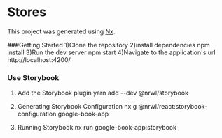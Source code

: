 

# Stores

This project was generated using [Nx](https://nx.dev).

###Getting Started
1)Clone the repository
2)install dependencies npm install
3)Run the dev server npm start
4)Navigate to the application's url http://localhost:4200/


### Use Storybook
1) Add the Storybook plugin
yarn add --dev @nrwl/storybook

2) Generating Storybook Configuration
nx g @nrwl/react:storybook-configuration google-book-app

3) Running Storybook
nx run google-book-app:storybook
